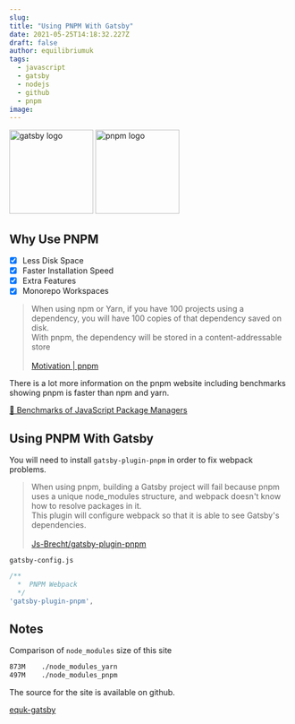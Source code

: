 ```yaml
---
slug:
title: "Using PNPM With Gatsby"
date: 2021-05-25T14:18:32.227Z
draft: false
author: equilibriumuk
tags:
  - javascript
  - gatsby
  - nodejs
  - github
  - pnpm
image:
---
```


<p class="text-center"><img src="/media/logos/gatsby.svg" alt="gatsby logo" width="150px" class="inline"> <img src="/media/logos/pnpm.svg" alt="pnpm logo" width="150px" class="inline"></p>

## Why Use PNPM

- [x] Less Disk Space
- [x] Faster Installation Speed
- [x] Extra Features
- [x] Monorepo Workspaces

<blockquote>When using npm or Yarn, if you have 100 projects using a dependency, you will have 100 copies of that dependency saved on disk.<br />
With pnpm, the dependency will be stored in a content-addressable store<br /><br />
<i class="fa fa-link"></i>  <a href="https://pnpm.io/motivation/" target="_blank" rel="noopener noreferrer">Motivation | pnpm</a></blockquote>

There is a lot more information on the pnpm website including benchmarks showing pnpm is faster than npm and yarn.

<a href="https://pnpm.io/benchmarks/" target="_blank" rel="noopener noreferrer">📝 Benchmarks of JavaScript Package Managers</a>

## Using PNPM With Gatsby

You will need to install `gatsby-plugin-pnpm` in order to fix webpack problems.

<blockquote>When using pnpm, building a Gatsby project will fail because pnpm uses a unique node_modules structure, and webpack doesn't know how to resolve packages in it.<br />
This plugin will configure webpack so that it is able to see Gatsby's dependencies.<br /><br />
<i class="fa fa-link"></i>  <a href="https://pnpm.io/benchmarks/" target="_blank" rel="noopener noreferrer">Js-Brecht/gatsby-plugin-pnpm</a></blockquote>

`gatsby-config.js`

```js
/**
  *  PNPM Webpack
  */
'gatsby-plugin-pnpm',
```

## Notes

Comparison of `node_modules` size of this site

```sh
873M	./node_modules_yarn
497M	./node_modules_pnpm
```

The source for the site is available on github.

<a class="github" href="https://github.com/equk/equk-gatsby" aria-label="View on GitHub" target="_blank" rel="noopener noreferrer"><i class="fa fa-github"></i> equk-gatsby</a>